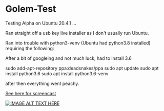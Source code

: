 # Golem-Test

Testing Alpha on Ubuntu 20.4.1 ...

Ran straight off a usb key live installer as I don't usually run Ubuntu.

Ran into trouble with python3-venv (Ubuntu had python3.8 installed) requiring the following:

After a bit of googleing and not much luck, had to install 3.6

sudo add-apt-repository ppa:deadsnakes/ppa
sudo apt update
sudo apt install python3.6
sudo apt install python3.6-venv

after then everything went peachy.

[See here for screencast](https://drive.google.com/file/d/1BTLa04instVchr0ce1H6G30eJhzM7u2k/view?usp=sharing)

[![IMAGE ALT TEXT HERE]()](https://drive.google.com/file/d/1BTLa04instVchr0ce1H6G30eJhzM7u2k/view?usp=sharing)
